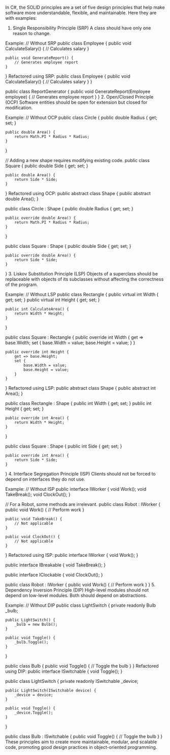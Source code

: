 In C#, the SOLID principles are a set of five design principles that help make software more understandable, flexible, and maintainable. Here they are with examples:

1. Single Responsibility Principle (SRP)
A class should have only one reason to change.

Example:
// Without SRP
public class Employee {
    public void CalculateSalary() {
        // Calculates salary
    }

    public void GenerateReport() {
        // Generates employee report
    }
}
Refactored using SRP:
public class Employee {
    public void CalculateSalary() {
        // Calculates salary
    }
}

public class ReportGenerator {
    public void GenerateReport(Employee employee) {
        // Generates employee report
    }
}
2. Open/Closed Principle (OCP)
Software entities should be open for extension but closed for modification.

Example:
// Without OCP
public class Circle {
    public double Radius { get; set; }

    public double Area() {
        return Math.PI * Radius * Radius;
    }
}

// Adding a new shape requires modifying existing code.
public class Square {
    public double Side { get; set; }

    public double Area() {
        return Side * Side;
    }
}
Refactored using OCP:
public abstract class Shape {
    public abstract double Area();
}

public class Circle : Shape {
    public double Radius { get; set; }

    public override double Area() {
        return Math.PI * Radius * Radius;
    }
}

public class Square : Shape {
    public double Side { get; set; }

    public override double Area() {
        return Side * Side;
    }
}
3. Liskov Substitution Principle (LSP)
Objects of a superclass should be replaceable with objects of its subclasses without affecting the correctness of the program.

Example:
// Without LSP
public class Rectangle {
    public virtual int Width { get; set; }
    public virtual int Height { get; set; }

    public int CalculateArea() {
        return Width * Height;
    }
}

public class Square : Rectangle {
    public override int Width {
        get => base.Width;
        set {
            base.Width = value;
            base.Height = value;
        }
    }

    public override int Height {
        get => base.Height;
        set {
            base.Width = value;
            base.Height = value;
        }
    }
}
Refactored using LSP:
public abstract class Shape {
    public abstract int Area();
}

public class Rectangle : Shape {
    public int Width { get; set; }
    public int Height { get; set; }

    public override int Area() {
        return Width * Height;
    }
}

public class Square : Shape {
    public int Side { get; set; }

    public override int Area() {
        return Side * Side;
    }
}
4. Interface Segregation Principle (ISP)
Clients should not be forced to depend on interfaces they do not use.

Example:
// Without ISP
public interface IWorker {
    void Work();
    void TakeBreak();
    void ClockOut();
}

// For a Robot, some methods are irrelevant.
public class Robot : IWorker {
    public void Work() {
        // Perform work
    }

    public void TakeBreak() {
        // Not applicable
    }

    public void ClockOut() {
        // Not applicable
    }
}
Refactored using ISP:
public interface IWorker {
    void Work();
}

public interface IBreakable {
    void TakeBreak();
}

public interface IClockable {
    void ClockOut();
}

public class Robot : IWorker {
    public void Work() {
        // Perform work
    }
}
5. Dependency Inversion Principle (DIP)
High-level modules should not depend on low-level modules. Both should depend on abstractions.

Example:
// Without DIP
public class LightSwitch {
    private readonly Bulb _bulb;

    public LightSwitch() {
        _bulb = new Bulb();
    }

    public void Toggle() {
        _bulb.Toggle();
    }
}

public class Bulb {
    public void Toggle() {
        // Toggle the bulb
    }
}
Refactored using DIP:
public interface ISwitchable {
    void Toggle();
}

public class LightSwitch {
    private readonly ISwitchable _device;

    public LightSwitch(ISwitchable device) {
        _device = device;
    }

    public void Toggle() {
        _device.Toggle();
    }
}

public class Bulb : ISwitchable {
    public void Toggle() {
        // Toggle the bulb
    }
}
These principles aim to create more maintainable, modular, and scalable code, promoting good design practices in object-oriented programming.
